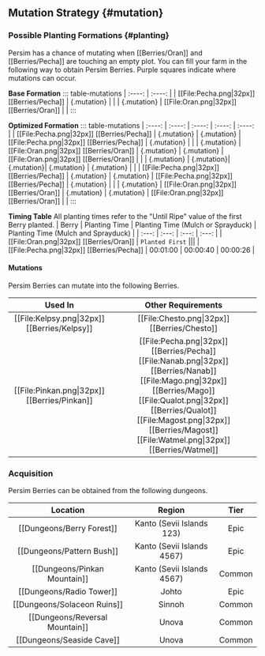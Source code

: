 ## Mutation Strategy {#mutation}

### Possible Planting Formations {#planting}

Persim has a chance of mutating when [[Berries/Oran]] and [[Berries/Pecha]] are touching an empty plot. You can fill your farm in the following way to obtain Persim Berries. Purple squares indicate where mutations can occur.

**Base Formation**
::: table-mutations
| :----: | :----: |
| [[File:Pecha.png\|32px]] [[Berries/Pecha]] | {.mutation} | |
| {.mutation} | [[File:Oran.png\|32px]] [[Berries/Oran]] | |
:::

**Optimized Formation**
::: table-mutations
| :----: | :----: | :----: | :----: | :----: |
| [[File:Pecha.png\|32px]] [[Berries/Pecha]] | {.mutation} | {.mutation} | [[File:Pecha.png\|32px]] [[Berries/Pecha]] | {.mutation} | |
| {.mutation} | [[File:Oran.png\|32px]] [[Berries/Oran]] | {.mutation} | {.mutation} | [[File:Oran.png\|32px]] [[Berries/Oran]] | |
| {.mutation} | {.mutation}| {.mutation}| {.mutation} | {.mutation} | |
| [[File:Pecha.png\|32px]] [[Berries/Pecha]] | {.mutation} | {.mutation} | [[File:Pecha.png\|32px]] [[Berries/Pecha]] | {.mutation} | |
| {.mutation} | [[File:Oran.png\|32px]] [[Berries/Oran]] | {.mutation} | {.mutation} | [[File:Oran.png\|32px]] [[Berries/Oran]] | |
:::

**Timing Table**
All planting times refer to the "Until Ripe" value of the first Berry planted.
| Berry                                         | Planting Time | Planting Time (Mulch or Sprayduck)    | Planting Time (Mulch and Sprayduck)   |
| :---:                                         | :---:         | :---:                                 | :---:                                 |
| [[File:Oran.png\|32px]] [[Berries/Oran]]      | `Planted First` |||
| [[File:Pecha.png\|32px]] [[Berries/Pecha]]    | 00:01:00      | 00:00:40                              | 00:00:26                                 |

#### Mutations
Persim Berries can mutate into the following Berries.

| Used In                                       | Other Requirements |
| :---:                                         | :---: |
| [[File:Kelpsy.png\|32px]] [[Berries/Kelpsy]]  | [[File:Chesto.png\|32px]] [[Berries/Chesto]] |
| [[File:Pinkan.png\|32px]] [[Berries/Pinkan]]  | [[File:Pecha.png\|32px]] [[Berries/Pecha]] [[File:Nanab.png\|32px]] [[Berries/Nanab]] [[File:Mago.png\|32px]] [[Berries/Mago]] [[File:Qualot.png\|32px]] [[Berries/Qualot]] [[File:Magost.png\|32px]] [[Berries/Magost]] [[File:Watmel.png\|32px]] [[Berries/Watmel]] |

### Acquisition
Persim Berries can be obtained from the following dungeons.

| Location	                        | Region | Tier	    |
| :---:                             | :---:     | :---:         |
| [[Dungeons/Berry Forest]]	        | Kanto (Sevii Islands 123) | Epic  	|
| [[Dungeons/Pattern Bush]]	        | Kanto (Sevii Islands 4567) | Epic  	|
| [[Dungeons/Pinkan Mountain]]      | Kanto (Sevii Islands 4567) | Common	|
| [[Dungeons/Radio Tower]]	        | Johto | Epic  	|
| [[Dungeons/Solaceon Ruins]]       | Sinnoh | Common	|
| [[Dungeons/Reversal Mountain]]	| Unova | Common	|
| [[Dungeons/Seaside Cave]]	        | Unova | Common	|
